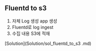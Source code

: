 ## Fluentd to s3 

1. 자체 Log 생성 app 생성
2. Fluentd로 log ingest
3. 수집 내용 S3에 적재

[Solution](Solution/sol_fluentd_to_s3 .md)